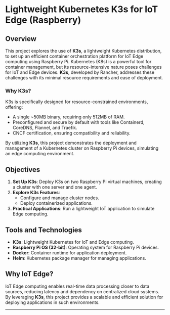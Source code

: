 # Lightweight Kubernetes K3s for IoT Edge (Raspberry)

## Overview

This project explores the use of **K3s**, a lightweight Kubernetes distribution, to set up an efficient container orchestration platform for IoT Edge computing using Raspberry Pi. Kubernetes (K8s) is a powerful tool for container management, but its resource-intensive nature poses challenges for IoT and Edge devices. **K3s**, developed by Rancher, addresses these challenges with its minimal resource requirements and ease of deployment.

### Why K3s?

K3s is specifically designed for resource-constrained environments, offering:
- A single ~50MB binary, requiring only 512MB of RAM.
- Preconfigured and secure by default with tools like Containerd, CoreDNS, Flannel, and Traefik.
- CNCF certification, ensuring compatibility and reliability.

By utilizing **K3s**, this project demonstrates the deployment and management of a Kubernetes cluster on Raspberry Pi devices, simulating an edge computing environment.

## Objectives

1. **Set Up K3s**: Deploy K3s on two Raspberry Pi virtual machines, creating a cluster with one server and one agent.
2. **Explore K3s Features**:
   - Configure and manage cluster nodes.
   - Deploy containerized applications.
3. **Practical Applications**: Run a lightweight IoT application to simulate Edge computing.

## Tools and Technologies

- **K3s**: Lightweight Kubernetes for IoT and Edge computing.
- **Raspberry Pi OS (32-bit)**: Operating system for Raspberry Pi devices.
- **Docker**: Container runtime for application deployment.
- **Helm**: Kubernetes package manager for managing applications.

## Why IoT Edge?

IoT Edge computing enables real-time data processing closer to data sources, reducing latency and dependency on centralized cloud systems. By leveraging **K3s**, this project provides a scalable and efficient solution for deploying applications in such environments.

---

